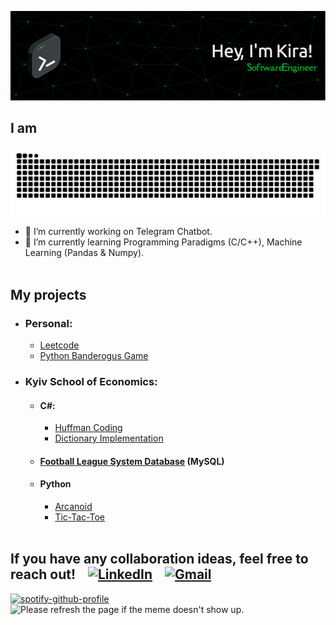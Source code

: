 ![Header](https://github.com/kzholtikova/kzholtikova/blob/main/src/github-header-img.png)
<h2>I am</h2>
<!-- Briefly introduce yourself here. Mention your areas of expertise, interests, and what drives you in your programming journey. -->

![Contribution](https://github.com/kzholtikova/kzholtikova/blob/output/github-contribution-grid-snake.svg)

- 🤫 I’m currently working on Telegram Chatbot.
- 🌱 I’m currently learning Programming Paradigms (C/C++), Machine Learning (Pandas & Numpy).<br><br>

<!-- - 👯 I’m looking to collaborate on ...  -->
## My projects
- ### Personal:
  - [Leetcode](https://github.com/kzholtikova/leetcode-solutions)
  - [Python Banderogus Game](https://github.com/kzholtikova/banderogus-game) 
- ### Kyiv School of Economics:
  - #### C#:
    - [Huffman Coding](https://github.com/kzholtikova/huffman-coding-ivelmakina-kzholtikova)
    - [Dictionary Implementation](https://github.com/kzholtikova/dictionary-ivelmakina-kzholtikova)
  - #### [Football League System Database](https://github.com/kzholtikova/football-league-database) (MySQL)
  - #### Python
    - [Arcanoid](https://github.com/kzholtikova/arcanoid)
    - [Tic-Tac-Toe](https://github.com/kzholtikova/tic-tac-toe-kzholtikova-ivelmakina)
<br><br>

<h2>If you have any collaboration ideas, feel free to reach out!&nbsp;&nbsp;&nbsp;&nbsp;<a href="https://www.linkedin.com/in/kzholtikova/"><img src="https://th.bing.com/th/id/OIP.ozDiSGJlUqI6815cRlJiNAHaHa?w=194&h=195&c=7&r=0&o=5&dpr=2&pid=1.7" alt="LinkedIn" width="30"></a>&nbsp;&nbsp;&nbsp;&nbsp;<a href="mailto:kzholtikova@kse.org.ua"><img src="https://e1.pngegg.com/pngimages/500/986/png-clipart-logo-google-e-mail-gmail-g-suite-logiciel-informatique-compte-google-adresse-de-rebond-google-drive.png" alt="Gmail" width="30"></a></h2>

<a href="https://github.com/kittinan/spotify-github-profile"><img src="https://spotify-github-profile.vercel.app/api/view?uid=31j23tthlqfsqyhawqrip26vzrte&cover_image=true&theme=default&show_offline=false&background_color=121212&interchange=false&bar_color_cover=false" height="400" alt="spotify-github-profile"></a>&nbsp;&nbsp;&nbsp;<img src='https://random-memer-production-792a.up.railway.app/' height="400" title="Meme" alt="Please refresh the page if the meme doesn't show up.">
